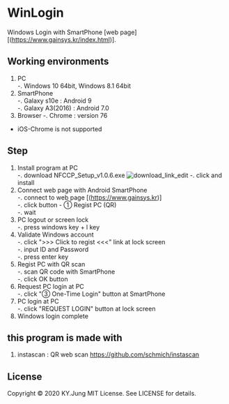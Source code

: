 # WinLogin
Windows Login with SmartPhone [web page] [(https://www.gainsys.kr/index.html)].


## Working environments  
1. PC  
    -. Windows 10 64bit, Windows 8.1 64bit
2. SmartPhone  
    -. Galaxy s10e : Android 9  
    -. Galaxy A3(2016) : Android 7.0  
3. Browser
    -. Chrome : version 76  
* iOS-Chrome is not supported


## Step
1. Install program at PC  
    -. download NFCCP_Setup_v1.0.6.exe
    ![download_link_edit](https://user-images.githubusercontent.com/39116699/78457619-8ab69a80-76e6-11ea-9755-36a1bb036aaf.png)
    -. click and install  
2. Connect web page with Android SmartPhone  
    -. connect to web page [(https://www.gainsys.kr)]  
    -. click button - ① Regist PC (QR)  
    -. wait  
3. PC logout or screen lock  
    -. press windows key + l key  
4. Validate Windows account  
    -. click ">>> Click to regist <<<" link at lock screen  
    -. input ID and Password  
    -. press enter key  
5. Regist PC with QR scan  
    -. scan QR code with SmartPhone  
    -. click OK button  
6. Request PC login at PC  
    -. click "③ One-Time Login" button at SmartPhone  
7. PC login at PC  
    -. click "REQUEST LOGIN" button at lock screen  
8. Windows login complete  

## this program is made with
1. instascan : QR web scan
    https://github.com/schmich/instascan


## License
Copyright &copy; 2020 KY.Jung
MIT License. See LICENSE for details.
